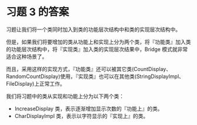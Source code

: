 # 习题 3 的答案
习题让我们将一个类同时加入到类的功能层次结构中和类的实现层次结构中。

但是，如果我们将要增加的类从功能上和实现上分为两个类，将『功能类』加入类的功能层次结构中，将『实现类』加入类的实现层次结果中，Bridge 模式就非常适合这种场景了。

而且，采用这样的实现方式，『功能类』还可以被其它类(CountDisplay、RandomCountDisplay)使用，『实现类』也可以在其他类(StringDisplayImpl、FileDisplay)上正常工作。

我们将习题中的类从实现和功能上分为以下两个类：

- IncreaseDisplay 类，表示逐渐增加显示次数的『功能上』的类。
- CharDisplayImpl 类，表示以字符显示的『实现上』的类。
